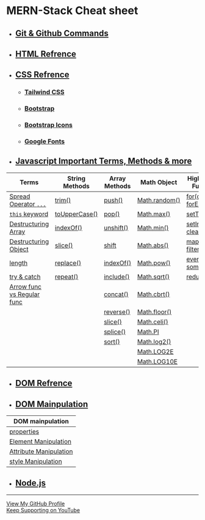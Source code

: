# MERN-Stack Cheat sheet 

- ## [Git & Github Commands](https://github.com/ohm-vishwa/Git-Github-Commands)
  
- ## [HTML Refrence](https://developer.mozilla.org/en-US/docs/Web/HTML/Element/)

- ## [CSS Refrence](https://developer.mozilla.org/en-US/docs/Web/CSS/Reference)
  - ### [Tailwind CSS](https://tailwindcss.com/docs/installation)
  - ### [Bootstrap](https://getbootstrap.com/docs/5.3/getting-started/introduction/)
  - ### [Bootstrap Icons](https://icons.getbootstrap.com/)
  - ### [Google Fonts](https://fonts.google.com/)
  
- ## [Javascript Important Terms, Methods & more](/javaScript.md)

| Terms  | String Methods | Array Methods | Math Object | Higher Order Functions |
| -----  | -------------- | ------------- | ----------- | -----------|
|[Spread Operator ` ... `](https://github.com/ohm-vishwa/MERN-Cheat-Sheet/blob/main/javaScript.md#spread-operator-)                        |[trim()](https://github.com/ohm-vishwa/MERN-Cheat-Sheet/blob/main/javaScript.md#trim)               |[push()](https://github.com/ohm-vishwa/MERN-Cheat-Sheet/blob/main/javaScript.md#push-add-to-end)         |[Math.random()](https://github.com/ohm-vishwa/MERN-Cheat-Sheet/blob/main/javaScript.md#mathrandom)     |[for(of) vs forEach()](https://github.com/ohm-vishwa/MERN-Cheat-Sheet/blob/main/javaScript.md#for-of-vs-foreach)                    |
|[` this ` keyword ](https://github.com/ohm-vishwa/MERN-Cheat-Sheet/blob/main/javaScript.md#this-keyword)                                  |[toUpperCase()](https://github.com/ohm-vishwa/MERN-Cheat-Sheet/blob/main/javaScript.md#tolowercase) |[pop()](https://github.com/ohm-vishwa/MERN-Cheat-Sheet/blob/main/javaScript.md#pop-delete-from-end)      |[Math.max()](https://github.com/ohm-vishwa/MERN-Cheat-Sheet/blob/main/javaScript.md#mathmax)           |[setTimeout()](https://github.com/ohm-vishwa/MERN-Cheat-Sheet/blob/main/javaScript.md#settimeout)                                   |
|[Destructuring Array](https://github.com/ohm-vishwa/MERN-Cheat-Sheet/blob/main/javaScript.md#destructuring-array)                         |[indexOf()](https://github.com/ohm-vishwa/MERN-Cheat-Sheet/blob/main/javaScript.md#indexof)         |[unshift()](https://github.com/ohm-vishwa/MERN-Cheat-Sheet/blob/main/javaScript.md#unshift-add-to-front) |[Math.min()](https://github.com/ohm-vishwa/MERN-Cheat-Sheet/blob/main/javaScript.md#mathmin)           |[setInterval() & clearInterval()](https://github.com/ohm-vishwa/MERN-Cheat-Sheet/blob/main/javaScript.md#settnterval--clearinterval)|
|[Destructuring Object](https://github.com/ohm-vishwa/MERN-Cheat-Sheet/blob/main/javaScript.md#destructuring-object)                       |[slice()](https://github.com/ohm-vishwa/MERN-Cheat-Sheet/blob/main/javaScript.md#slice)             |[shift](https://github.com/ohm-vishwa/MERN-Cheat-Sheet/blob/main/javaScript.md#shift-delete-from-front)  |[Math.abs()](https://github.com/ohm-vishwa/MERN-Cheat-Sheet/blob/main/javaScript.md#mathabs)           |[map() vs filter()](https://github.com/ohm-vishwa/MERN-Cheat-Sheet/blob/main/javaScript.md#map-vs-filter)                           |
|[length](https://github.com/ohm-vishwa/MERN-Cheat-Sheet/blob/main/javaScript.md#length)                                                   |[replace()](https://github.com/ohm-vishwa/MERN-Cheat-Sheet/blob/main/javaScript.md#replace)         |[indexOf()](https://github.com/ohm-vishwa/MERN-Cheat-Sheet/blob/main/javaScript.md#indexof-1)            |[Math.pow()](https://github.com/ohm-vishwa/MERN-Cheat-Sheet/blob/main/javaScript.md#mathpow)           |[every() vs some()](https://github.com/ohm-vishwa/MERN-Cheat-Sheet/blob/main/javaScript.md#every-vs-some)                           |
|[try & catch](https://github.com/ohm-vishwa/MERN-Cheat-Sheet/blob/main/javaScript.md#try--catch)                                          |[repeat()](https://github.com/ohm-vishwa/MERN-Cheat-Sheet/blob/main/javaScript.md#repeat)           |[include()](https://github.com/ohm-vishwa/MERN-Cheat-Sheet/blob/main/javaScript.md#includes)             |[Math.sqrt()](https://github.com/ohm-vishwa/MERN-Cheat-Sheet/blob/main/javaScript.md#mathsqrt)         |[reduce()](https://github.com/ohm-vishwa/MERN-Cheat-Sheet/blob/main/javaScript.md#reduce)                                           |
|[Arrow func vs Regular func](https://github.com/ohm-vishwa/MERN-Cheat-Sheet/blob/main/javaScript.md#arrow-function----vs-regular-function)|                                                                                                    |[concat()](https://github.com/ohm-vishwa/MERN-Cheat-Sheet/blob/main/javaScript.md#concat)                |[Math.cbrt()](https://github.com/ohm-vishwa/MERN-Cheat-Sheet/blob/main/javaScript.md#mathcbrt)         |[]()|
|[]()|                                                                                                                                                                                                                                          |[reverse()](https://github.com/ohm-vishwa/MERN-Cheat-Sheet/blob/main/javaScript.md#reverse)              |[Math.floor()](https://github.com/ohm-vishwa/MERN-Cheat-Sheet/blob/main/javaScript.md#mathfloor)       |[]()|
|[]()|                                                                                                                                                                                                                                          |[slice()](https://github.com/ohm-vishwa/MERN-Cheat-Sheet/blob/main/javaScript.md#slice-1)                |[Math.celi()](https://github.com/ohm-vishwa/MERN-Cheat-Sheet/blob/main/javaScript.md#mathceli)         ||
|[]()|                                                                                                                                                                                                                                          |[splice()](https://github.com/ohm-vishwa/MERN-Cheat-Sheet/blob/main/javaScript.md#splice)                |[Math.PI](https://github.com/ohm-vishwa/MERN-Cheat-Sheet/blob/main/javaScript.md#mathpi)               ||
|[]()|                                                                                                                                                                                                                                          |[sort()](https://github.com/ohm-vishwa/MERN-Cheat-Sheet/blob/main/javaScript.md#sort)                    |[Math.log2()](https://github.com/ohm-vishwa/MERN-Cheat-Sheet/blob/main/javaScript.md#mathlog2)         ||
|[]()|                                                                                                                                                                                                                                          ||[Math.LOG2E](https://github.com/ohm-vishwa/MERN-Cheat-Sheet/blob/main/javaScript.md#mathlog2e)          ||
|[]()|                                                                                                                                                                                                                                          ||[Math.LOG10E](https://github.com/ohm-vishwa/MERN-Cheat-Sheet/blob/main/javaScript.md#mathlog10e)        ||

- ## [DOM Refrence](https://developer.mozilla.org/en-US/docs/Web/API/Element)
- ## [DOM Mainpulation](/domManipulation.md)

|DOM mainpulation|
|----------------|
|[properties](https://github.com/ohm-vishwa/MERN-Cheat-Sheet/blob/main/domManipulation.md#properties)|
|[Element Manipulation](https://github.com/ohm-vishwa/MERN-Cheat-Sheet/blob/main/domManipulation.md#element-mainpulation)|
|[Attribute Manipulation](https://github.com/ohm-vishwa/MERN-Cheat-Sheet/blob/main/domManipulation.md#attribute-manipulation)|
|[style Manipulation](https://github.com/ohm-vishwa/MERN-Cheat-Sheet/blob/main/domManipulation.md#style-manipulation)|

- ## [Node.js](./nodejs.md)

---

[View My GitHub Profile](https://github.com/ohm-vishwa)\
[Keep Supporting on YouTube](https://www.youtube.com/@ohm_vishwa)